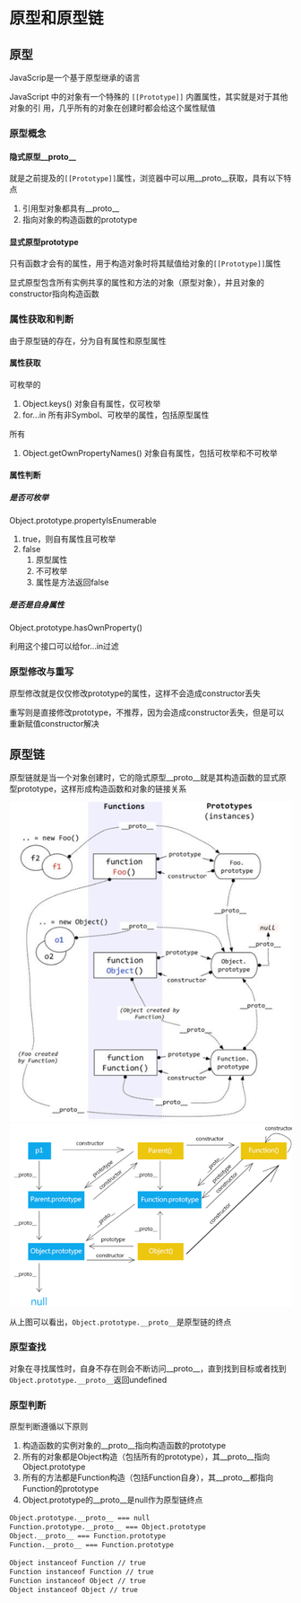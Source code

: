 # 原型和原型链

## 原型

JavaScrip是一个基于原型继承的语言

JavaScript 中的对象有一个特殊的 `[[Prototype]]` 内置属性，其实就是对于其他对象的引
用，几乎所有的对象在创建时都会给这个属性赋值

### 原型概念

#### 隐式原型__proto__

就是之前提及的`[[Prototype]]`属性，浏览器中可以用__proto__获取，具有以下特点
1. 引用型对象都具有__proto__
2. 指向对象的构造函数的prototype

#### 显式原型prototype

只有函数才会有的属性，用于构造对象时将其赋值给对象的`[[Prototype]]`属性

显式原型包含所有实例共享的属性和方法的对象（原型对象），并且对象的constructor指向构造函数

### 属性获取和判断

由于原型链的存在，分为自有属性和原型属性

#### 属性获取

可枚举的

1. Object.keys() 对象自有属性，仅可枚举
2. for...in 所有非Symbol、可枚举的属性，包括原型属性

所有

1. Object.getOwnPropertyNames() 对象自有属性，包括可枚举和不可枚举

#### 属性判断

##### 是否可枚举

Object.prototype.propertyIsEnumerable
1. true，则自有属性且可枚举
2. false
   1. 原型属性
   2. 不可枚举
   3. 属性是方法返回false

##### 是否是自身属性

Object.prototype.hasOwnProperty()

利用这个接口可以给for...in过滤

### 原型修改与重写

原型修改就是仅仅修改prototype的属性，这样不会造成constructor丢失

重写则是直接修改prototype，不推荐，因为会造成constructor丢失，但是可以重新赋值constructor解决

## 原型链

原型链就是当一个对象创建时，它的隐式原型__proto__就是其构造函数的显式原型prototype，这样形成构造函数和对象的链接关系

![原型链1](assets/02-原型链1.png)
![原型链2](assets/02-原型链2.png)

从上图可以看出，`Object.prototype.__proto__`是原型链的终点

### 原型查找

对象在寻找属性时，自身不存在则会不断访问__proto__，直到找到目标或者找到`Object.prototype.__proto__`返回undefined


### 原型判断

原型判断遵循以下原则

1. 构造函数的实例对象的__proto__指向构造函数的prototype
2. 所有的对象都是Object构造（包括所有的prototype），其__proto__指向Object.prototype
3. 所有的方法都是Function构造（包括Function自身），其__proto__都指向Function的prototype
4. Object.prototype的__proto__是null作为原型链终点

```JS
Object.prototype.__proto__ === null
Function.prototype.__proto__ === Object.prototype
Object.__proto__ === Function.prototype
Function.__proto__ === Function.prototype

Object instanceof Function // true
Function instanceof Function // true
Function instanceof Object // true
Object instanceof Object // true
```